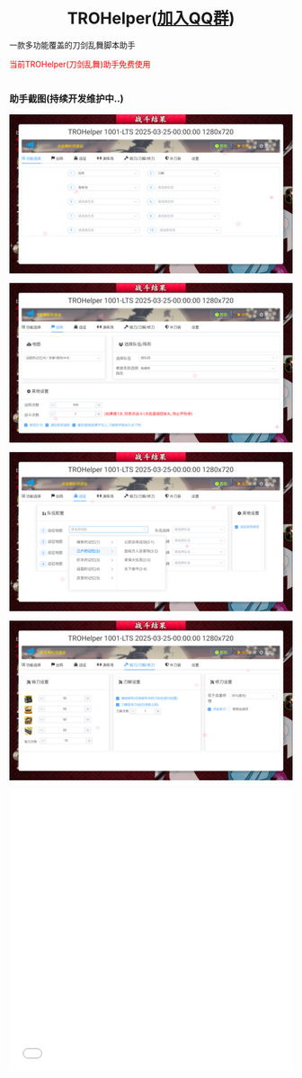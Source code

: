 
<div align="center">
<h1>TROHelper(<a href="https://qm.qq.com/cgi-bin/qm/qr?k=khYswzOVVRmh2502nM0fOEf7MCqxtC2x&jump_from=webapi&authKey=rntMGQMS/SYimj9BmisNbq6DhhaLwSmAVWZZrnSt6aCZjoy8M4jg4Dw0Wh5oK3CA">加入QQ群</a>)</h1>
</div>

<div>
<p>一款多功能覆盖的刀剑乱舞脚本助手</a> </p>
<p style="color: red;">当前TROHelper(刀剑乱舞)助手免费使用</p>
</div>

<h1></h1>

### 助手截图(持续开发维护中..)

<p><img src="./media/pic (1).png"></p>
<p><img src="./media/pic (2).png"></p>
<p><img src="./media/pic (3).png"></p>
<p><img src="./media/pic (4).png"></p>

<iframe width="100%" height="500" src="//player.bilibili.com/player.html?isOutside=true&aid=114222373538207&bvid=BV197oxY1E8E&cid=29061808310&p=1" scrolling="no" border="0" frameborder="no" framespacing="0" allowfullscreen="true"></iframe>

